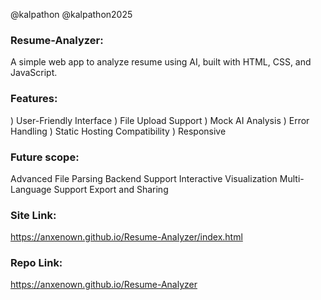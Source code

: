 @kalpathon
@kalpathon2025

### Resume-Analyzer:
A simple web app to analyze resume using AI, built with HTML, CSS, and JavaScript.


### Features:
) User-Friendly Interface
) File Upload Support
) Mock AI Analysis
) Error Handling
) Static Hosting Compatibility
) Responsive

### Future scope:
Advanced File Parsing
Backend Support
Interactive Visualization
Multi-Language Support
Export and Sharing

### Site Link:
https://anxenown.github.io/Resume-Analyzer/index.html

### Repo Link:
https://anxenown.github.io/Resume-Analyzer